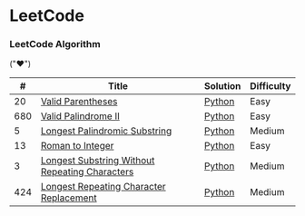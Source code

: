 LeetCode
========

### LeetCode Algorithm

("&hearts;")


| # | Title | Solution | Difficulty |
|---| ----- | -------- | ---------- |
|20|[Valid Parentheses](https://leetcode.com/problems/valid-parentheses/) | [Python]()|Easy|
|680|[Valid Palindrome II](https://leetcode.com/problems/valid-palindrome-ii/) | [Python]()|Easy|
|5|[Longest Palindromic Substring](https://leetcode.com/problems/longest-palindromic-substring/) | [Python]()|Medium|
|13|[Roman to Integer](https://leetcode.com/problems/roman-to-integer/) | [Python]()|Easy|
|3|[Longest Substring Without Repeating Characters](https://leetcode.com/problems/longest-substring-without-repeating-characters/) | [Python]()|Medium|
|424|[Longest Repeating Character Replacement](https://leetcode.com/problems/longest-repeating-character-replacement/) | [Python]()|Medium|

